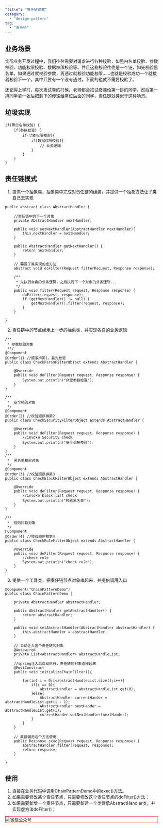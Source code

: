 ```yaml
---
"title": "责任链模式"
category:
  - "design-pattern"
tag:
  - "责任链"
---
```


## 业务场景

实际业务开发过程中，我们往往需要对请求进行各种校验，如黑白名单校验、参数校验、功能权限校验、数据权限校验等。并且这些校验往往是一个链，如先校验黑名单，如果通过就校验参数，再通过就校验功能权限......也就是校验成功一个就接着校验下一个，其中只要有一个没有通过，下面的也就不需要校验了。

还记得上学时，每次发试卷的时候，老师都会把试卷递给第一排的同学，然后第一排同学拿一张后把剩下的传递给座位后面的同学，责任链就类似于这种场景。

## 垃圾实现

```
if(黑白名单校验) {
    if(参数校验) {
        if(功能权限校验){
            if(数据权限校验){
                // 业务逻辑
            }
        }
    }
}

```

## 责任链模式

1. 提供一个抽象类，抽象类中完成对责任链的组装，并提供一个抽象方法让子类自己去实现

```
public abstract class AbstractHandler {

    //责任链中的下一个对象
    private AbstractHandler nextHandler;

    public void setNextHandler(AbstractHandler nextHandler){
        this.nextHandler = nextHandler;
    }

    public AbstractHandler getNextHandler() {
        return nextHandler;
    }

    // 需要子类实现的虚方法
    abstract void doFilter(Request filterRequest, Response response);

    /**
     * 先执行自身的业务逻辑，之后执行下一个对象的业务逻辑...
     */
    public void filter(Request request, Response response) {
        doFilter(request, response);
        if (getNextHandler() != null) {
            getNextHandler().filter(request, response);
        }
    }

}

```

2. 责任链中的节点继承上一步的抽象类，并实现各自的业务逻辑

```
/**
 * 参数校验对象
 **/
@Component
@Order(1) //顺序排第1，最先校验
public class CheckParamFilterObject extends AbstractHandler {

    @Override
    public void doFilter(Request request, Response response) {
        System.out.println("非空参数检查");
    }
}

/**
 *  安全校验对象
 */
@Component
@Order(2) //校验顺序排第2
public class CheckSecurityFilterObject extends AbstractHandler {

    @Override
    public void doFilter(Request request, Response response) {
        //invoke Security check
        System.out.println("安全调用校验");
    }
}
/**
 *  黑名单校验对象
 */
@Component
@Order(3) //校验顺序排第3
public class CheckBlackFilterObject extends AbstractHandler {

    @Override
    public void doFilter(Request request, Response response) {
        //invoke black list check
        System.out.println("校验黑名单");
    }
}

/**
 *  规则拦截对象
 */
@Component
@Order(4) //校验顺序排第4
public class CheckRuleFilterObject extends AbstractHandler {

    @Override
    public void doFilter(Request request, Response response) {
        //check rule
        System.out.println("check rule");
    }
}
```

3. 提供一个工具类，把责任链节点对象串起来，并提供调用入口

```
@Component("ChainPatternDemo")
public class ChainPatternDemo {

    private AbstractHandler abstractHandler;

    public AbstractHandler getAbstractHandler() {
        return abstractHandler;
    }

    public void setAbstractHandler(AbstractHandler abstractHandler) {
        this.abstractHandler = abstractHandler;
    }

    // 自动注入各个责任链的对象
    @Autowired
    private List<AbstractHandler> abstractHandleList;

    //spring注入后自动执行，责任链的对象连接起来
    @PostConstruct
    public void initializeChainFilter(){

        for(int i = 0;i<abstractHandleList.size();i++){
            if(i == 0){
                abstractHandler = abstractHandleList.get(0);
            }else{
                AbstractHandler currentHander = abstractHandleList.get(i - 1);
                AbstractHandler nextHander = abstractHandleList.get(i);
                currentHander.setNextHandler(nextHander);
            }
        }
    }

    // 直接调用这个方法使用
    public Response exec(Request request, Response response) {
        abstractHandler.filter(request, response);
        return response;
    }

}
```

## 使用

1. 直接在业务代码中调用ChainPatternDemo中的exec()方法。
2. 如果需要修改某个责任节点，只需要修改这个责任节点的doFilter()方法；
3. 如果需要新增一个责任节点，只需要新建一个类继承AbstractHandler类，并实现虚方法doFilter()；


<img style="border:1px red solid; display:block; margin:0 auto;" src="https://tianqingxiaozhu.oss-cn-shenzhen.aliyuncs.com/img/qrcode.jpg" alt="微信公众号" />


